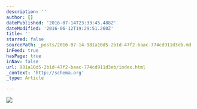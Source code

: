 ```yaml
---
description: ''
author: []
datePublished: '2016-07-14T23:33:45.488Z'
dateModified: '2016-06-12T19:29:51.260Z'
title: ''
starred: false
sourcePath: _posts/2016-07-14-981a10d5-2b1d-47f2-baac-774cd911d3eb.md
inFeed: true
hasPage: true
inNav: false
url: 981a10d5-2b1d-47f2-baac-774cd911d3eb/index.html
_context: 'http://schema.org'
_type: Article

---
```

![](https://the-grid-user-content.s3-us-west-2.amazonaws.com/d3063dcd-91c3-4d05-87d5-bc581fb367c7.jpg)